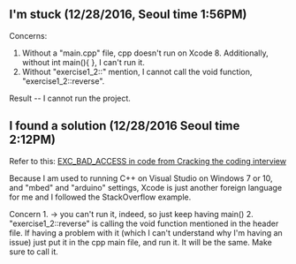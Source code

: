 
## I'm stuck (12/28/2016, Seoul time 1:56PM)

Concerns: 

1. Without a "main.cpp" file, cpp doesn't run on Xcode 8. Additionally, without int main(){ }, I can't run it. 
2. Without "exercise1_2::" mention, I cannot call the void function, "exercise1_2::reverse". 

Result -- I cannot run the project. 

## I found a solution (12/28/2016 Seoul time 2:12PM)

Refer to this:  [EXC_BAD_ACCESS in code from Cracking the coding interview](http://stackoverflow.com/questions/22276144/exc-bad-access-in-code-from-cracking-the-coding-interview)

Because I am used to running C++ on Visual Studio on Windows 7 or 10, and "mbed" and "arduino" settings, Xcode is just another foreign language for me and I followed the StackOverflow example. 

Concern 1. -> you can't run it, indeed, so just keep having main()
2. "exercise1_2::reverse" is calling the void function mentioned in the header file. If having a problem with it (which I can't understand why I'm having an issue) just put it in the cpp main file, and run it. It will be the same. Make sure to call it. 
